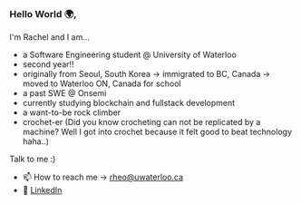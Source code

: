 ### Hello World 🌍,
I'm Rachel and I am...

- a Software Engineering student @ University of Waterloo 
- second year!! 
- originally from Seoul, South Korea → immigrated to BC, Canada → moved to Waterloo ON, Canada for school
- a past SWE @ Onsemi
- currently studying blockchain and fullstack development
- a want-to-be rock climber
- crochet-er (Did you know crocheting can not be replicated by a machine? Well I got into crochet because it felt good to beat technology haha..)

Talk to me :)
- 📫 How to reach me -> [rheo@uwaterloo.ca](mailto:rheo@uwaterloo.ca)
- 💼 <a href="https://linkedin.com/in/rachel-heo/" target="_blank">LinkedIn</a>
